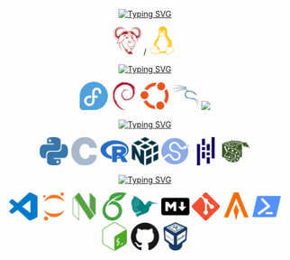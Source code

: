 <div align="center">

[![Typing SVG](https://readme-typing-svg.demolab.com?font=Fira+Code&pause=1000&color=927EF7&center=true&vCenter=true&random=true&width=435&lines=Fan+of%3A)](https://git.io/typing-svg)

  <img src="https://github.com/camarman/camarman/blob/main/icons/gnu-color.svg" width="50" /> /
  <img src="https://github.com/camarman/camarman/blob/main/icons/linux-color.svg" width="50" />

[![Typing SVG](https://readme-typing-svg.demolab.com?font=Fira+Code&pause=1000&color=927EF7&center=true&vCenter=true&random=true&width=435&lines=Favorite+Distributions%3A)](https://git.io/typing-svg)

<p float="middle">
  <img src="https://github.com/camarman/camarman/blob/main/icons/fedora-color.svg" width="50" />
  <img src="https://github.com/camarman/camarman/blob/main/icons/debian-color.svg" width="50" />
  <img src="https://github.com/camarman/camarman/blob/main/icons/ubuntu-color.svg" width="50" />
  <img src="https://github.com/camarman/camarman/blob/main/icons/kalilinux-color.svg" width="50" />
   <img src="https://github.com/camarman/camarman/blob/main/icons/i3.svg" width="50" />
</p>

[![Typing SVG](https://readme-typing-svg.demolab.com?font=Fira+Code&pause=1000&color=927EF7&center=true&random=true&width=435&lines=Programming+Languages+and+Packages%3A)](https://git.io/typing-svg)

<p float="middle">
  <img src="https://github.com/camarman/camarman/blob/main/icons/python-color.svg" width="50" />
  <img src="https://github.com/camarman/camarman/blob/main/icons/c-color.svg" width="50" />
  <img src="https://github.com/camarman/camarman/blob/main/icons/r-color.svg" width="50" /> 
  <img src="https://github.com/camarman/camarman/blob/main/icons/numpy-color.svg" width="50" /> 
  <img src="https://github.com/camarman/camarman/blob/main/icons/scipy-color.svg" width="50" />
  <img src="https://github.com/camarman/camarman/blob/main/icons/pandas-color.svg" width="50" />
  <img src="https://github.com/camarman/camarman/blob/main/icons/sympy-color.svg" width="50" />
</p>

[![Typing SVG](https://readme-typing-svg.demolab.com?font=Fira+Code&pause=1000&color=927EF7&center=true&random=true&width=435&lines=Tools%3A)](https://git.io/typing-svg)

<p float="middle">
  <img src="https://github.com/camarman/camarman/blob/main/icons/visualstudiocode-color.svg" width="50" />
  <img src="https://github.com/camarman/camarman/blob/main/icons/jupyter-color.svg" width="50" />
  <img src="https://github.com/camarman/camarman/blob/main/icons/neovim-color.svg" width="50" />
  <img src="https://github.com/camarman/camarman/blob/main/icons/overleaf-color.svg" width="50" />
  <img src="https://github.com/camarman/camarman/blob/main/icons/latex-color.svg" width="50" />
  <img src="https://github.com/camarman/camarman/blob/main/icons/markdown-color.svg" width="50" />
  <img src="https://github.com/camarman/camarman/blob/main/icons/git-color.svg" width="50" />
  <img src="https://github.com/camarman/camarman/blob/main/icons/alacritty-color.svg" width="50" />
  <img src="https://github.com/camarman/camarman/blob/main/icons/powershell-color.svg" width="50" />
  <img src="https://github.com/camarman/camarman/blob/main/icons/gnubash-color.svg" width="50" />
  <img src="https://github.com/camarman/camarman/blob/main/icons/github-color.svg" width="50" />
  <img src="https://github.com/camarman/camarman/blob/main/icons/virtualbox-color.svg" width="50" />
</p>
</div>
